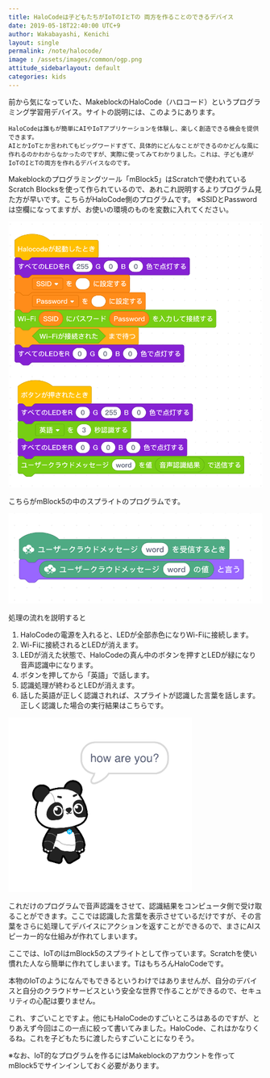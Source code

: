 ```yaml
---
title: HaloCodeは子どもたちがIoTのIとTの 両方を作ることのできるデバイス
date: 2019-05-18T22:40:00 UTC+9
author: Wakabayashi, Kenichi
layout: single
permalink: /note/halocode/
image : /assets/images/common/ogp.png
attitude_sidebarlayout: default
categories: kids
---
```

前から気になっていた、MakeblockのHaloCode（ハロコード）というプログラミング学習用デバイス。サイトの説明には、このようにあります。

```
HaloCodeは誰もが簡単にAIやIoTアプリケーションを体験し、楽しく創造できる機会を提供できます。 
AIとかIoTとか言われてもビッグワードすぎて、具体的にどんなことができるのかどんな風に作れるのかわからなかったのですが、実際に使ってみてわかりました。これは、子ども達がIoTのIとTの両方を作れるデバイスなのです。
```

Makeblockのプログラミングツール「mBlock5」はScratchで使われているScratch Blocksを使って作られているので、あれこれ説明するよりプログラム見た方が早いです。こちらがHaloCode側のプログラムです。
※SSIDとPasswordは空欄になってますが、お使いの環境のものを変数に入れてください。

![](/assets/images/2019/halocode1.png)

こちらがmBlock5の中のスプライトのプログラムです。

![](/assets/images/2019/halocode2.png)

処理の流れを説明すると
1. HaloCodeの電源を入れると、LEDが全部赤色になりWi-Fiに接続します。
2. Wi-Fiに接続されるとLEDが消えます。
3. LEDが消えた状態で、HaloCodeの真ん中のボタンを押すとLEDが緑になり音声認識中になります。
4. ボタンを押してから「英語」で話します。
5. 認識処理が終わるとLEDが消えます。
6. 話した英語が正しく認識されれば、スプライトが認識した言葉を話します。
正しく認識した場合の実行結果はこちらです。

![](/assets/images/2019/halocode3.png)

これだけのプログラムで音声認識をさせて、認識結果をコンピュータ側で受け取ることができます。ここでは認識した言葉を表示させているだけですが、その言葉をさらに処理してデバイスにアクションを返すことができるので、まさにAIスピーカー的な仕組みが作れてしまいます。

ここでは、IoTのIはmBlock5のスプライトとして作っています。Scratchを使い慣れた人なら簡単に作れてしまいます。TはもちろんHaloCodeです。

本物のIoTのようになんでもできるというわけではありませんが、自分のデバイスと自分のクラウドサービスという安全な世界で作ることができるので、セキュリティの心配は要りません。

これ、すごいことですよ。他にもHaloCodeのすごいところはあるのですが、とりあえず今回はこの一点に絞って書いてみました。HaloCode、これはかなりくるね。これを子どもたちに渡したらすごいことになりそう。

※なお、IoT的なプログラムを作るにはMakeblockのアカウントを作ってmBlock5でサインインしておく必要があります。
